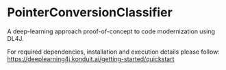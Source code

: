 # PointerConversionClassifier
A deep-learning approach proof-of-concept to code modernization using DL4J.

For required dependencies, installation and execution details please follow: https://deeplearning4j.konduit.ai/getting-started/quickstart
